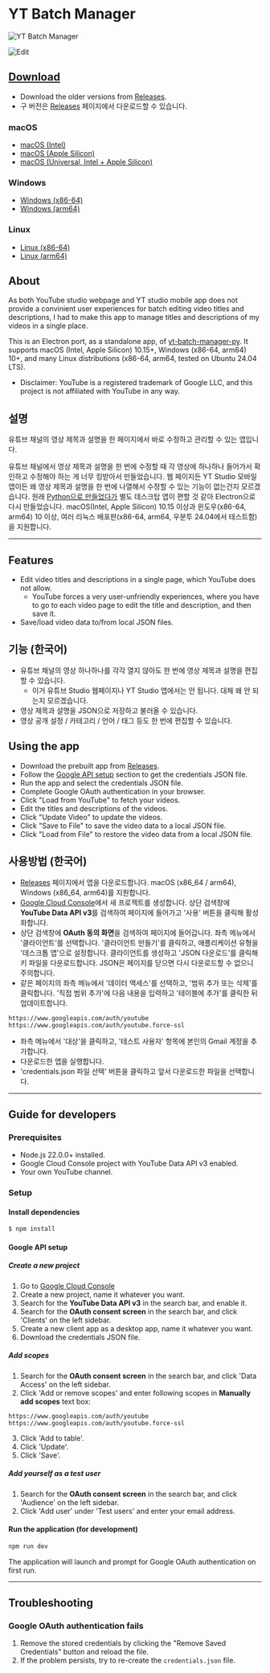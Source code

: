 # YT Batch Manager

![YT Batch Manager](./docs/screenshot.png)

![Edit](./docs/edit.png)

## [Download](https://github.com/hletrd/yt-batch-manager/releases)

* Download the older versions from [Releases](https://github.com/hletrd/yt-batch-manager/releases).
* 구 버전은 [Releases](https://github.com/hletrd/yt-batch-manager/releases) 페이지에서 다운로드할 수 있습니다.

### macOS

* [macOS (Intel)](https://github.com/hletrd/yt-batch-manager/releases/latest/download/YT.Batch.Manager-1.0.4-x64.dmg)
* [macOS (Apple Silicon)](https://github.com/hletrd/yt-batch-manager/releases/latest/download/YT.Batch.Manager-1.0.4-arm64.dmg)
* [macOS (Universal, Intel + Apple Silicon)](https://github.com/hletrd/yt-batch-manager/releases/latest/download/YT.Batch.Manager-1.0.4-universal.dmg)

### Windows

* [Windows (x86-64)](https://github.com/hletrd/yt-batch-manager/releases/latest/download/YT.Batch.Manager-1.0.4-x64.exe)
* [Windows (arm64)](https://github.com/hletrd/yt-batch-manager/releases/latest/download/YT.Batch.Manager-1.0.4-arm64.exe)

### Linux

* [Linux (x86-64)](https://github.com/hletrd/yt-batch-manager/releases/latest/download/YT.Batch.Manager-1.0.4-x86_64.AppImage)
* [Linux (arm64)](https://github.com/hletrd/yt-batch-manager/releases/latest/download/YT.Batch.Manager-1.0.4-arm64.AppImage)

## About

As both YouTube studio webpage and YT studio mobile app does not provide a convinient user experiences for batch editing video titles and descriptions, I had to make this app to manage titles and descriptions of my videos in a single place.

This is an Electron port, as a standalone app, of [yt-batch-manager-py](https://github.com/hletrd/yt-batch-manager-py). It supports macOS (Intel, Apple Silicon) 10.15+, Windows (x86-64, arm64) 10+, and many Linux distributions (x86-64, arm64, tested on Ubuntu 24.04 LTS).

* Disclaimer: YouTube is a registered trademark of Google LLC, and this project is not affiliated with YouTube in any way.

## 설명

유튜브 채널의 영상 제목과 설명을 한 페이지에서 바로 수정하고 관리할 수 있는 앱입니다.

유튜브 채널에서 영상 제목과 설명을 한 번에 수정할 때 각 영상에 하나하나 들어가서 확인하고 수정해야 하는 게 너무 킹받아서 만들었습니다. 웹 페이지든 YT Studio 모바일 앱이든 왜 영상 제목과 설명을 한 번에 나열해서 수정할 수 있는 기능이 없는건지 모르겠습니다. 원래 [Python으로 만들었다가](https://github.com/hletrd/yt-batch-manager-py) 별도 데스크탑 앱이 편할 것 같아 Electron으로 다시 만들었습니다. macOS(Intel, Apple Silicon) 10.15 이상과 윈도우(x86-64, arm64) 10 이상, 여러 리눅스 배포판(x86-64, arm64, 우분투 24.04에서 테스트함)을 지원합니다.

---

## Features

* Edit video titles and descriptions in a single page, which YouTube does not allow.
  * YouTube forces a very user-unfriendly experiences, where you have to go to each video page to edit the title and description, and then save it.
* Save/load video data to/from local JSON files.

## 기능 (한국어)

* 유튜브 채널의 영상 하나하나를 각각 열지 않아도 한 번에 영상 제목과 설명을 편집할 수 있습니다.
  * 이거 유튜브 Studio 웹페이지나 YT Studio 앱에서는 안 됩니다. 대체 왜 안 되는지 모르겠습니다.
* 영상 제목과 설명을 JSON으로 저장하고 불러올 수 있습니다.
* 영상 공개 설정 / 카테고리 / 언어 / 태그 등도 한 번에 편집할 수 있습니다.

## Using the app

* Download the prebuilt app from [Releases](https://github.com/hletrd/yt-batch-manager/releases).
* Follow the [Google API setup](#google-api-setup) section to get the credentials JSON file.
* Run the app and select the credentials JSON file.
* Complete Google OAuth authentication in your browser.
* Click "Load from YouTube" to fetch your videos.
* Edit the titles and descriptions of the videos.
* Click "Update Video" to update the videos.
* Click "Save to File" to save the video data to a local JSON file.
* Click "Load from File" to restore the video data from a local JSON file.

## 사용방법 (한국어)

* [Releases](https://github.com/hletrd/yt-batch-manager/releases) 페이지에서 앱을 다운로드합니다. macOS (x86_64 / arm64), Windows (x86_64, arm64)를 지원합니다.
* [Google Cloud Console](https://console.cloud.google.com/)에서 새 프로젝트를 생성합니다. 상단 검색창에 **YouTube Data API v3**를 검색하여 페이지에 들어가고 '사용' 버튼을 클릭해 활성화합니다.
* 상단 검색창에 **OAuth 동의 화면**을 검색하여 페이지에 들어갑니다. 좌측 메뉴에서 '클라이언트'를 선택합니다. '클라이언트 만들기'를 클릭하고, 애플리케이션 유형을 '데스크톱 앱'으로 설정합니다. 클라이언트를 생성하고 'JSON 다운로드'를 클릭해 키 파일을 다운로드합니다. JSON은 페이지를 닫으면 다시 다운로드할 수 없으니 주의합니다.
* 같은 페이지의 좌측 메뉴에서 '데이터 액세스'를 선택하고, '범위 추가 또는 삭제'를 클릭합니다. '직접 범위 추가'에 다음 내용을 입력하고 '테이블에 추가'를 클릭한 뒤 업데이트합니다.
```
https://www.googleapis.com/auth/youtube
https://www.googleapis.com/auth/youtube.force-ssl
```
* 좌측 메뉴에서 '대상'을 클릭하고, '테스트 사용자' 항목에 본인의 Gmail 계정을 추가합니다.
* 다운로드한 앱을 실행합니다.
* 'credentials.json 파일 선택' 버튼을 클릭하고 앞서 다운로드한 파일을 선택합니다.

---

## Guide for developers

### Prerequisites

* Node.js 22.0.0+ installed.
* Google Cloud Console project with YouTube Data API v3 enabled.
* Your own YouTube channel.

### Setup

#### Install dependencies

```bash
$ npm install
```

#### Google API setup

##### Create a new project
1. Go to [Google Cloud Console](https://console.cloud.google.com/)
2. Create a new project, name it whatever you want.
3. Search for the **YouTube Data API v3** in the search bar, and enable it.
4. Search for the **OAuth consent screen** in the search bar, and click 'Clients' on the left sidebar.
5. Create a new client app as a desktop app, name it whatever you want.
6. Download the credentials JSON file.

##### Add scopes
1. Search for the **OAuth consent screen** in the search bar, and click 'Data Access' on the left sidebar.
2. Click 'Add or remove scopes' and enter following scopes in **Manually add scopes** text box:
```
https://www.googleapis.com/auth/youtube
https://www.googleapis.com/auth/youtube.force-ssl
```
3. Click 'Add to table'.
4. Click 'Update'.
5. Click 'Save'.

##### Add yourself as a test user
1. Search for the **OAuth consent screen** in the search bar, and click 'Audience' on the left sidebar.
2. Click 'Add user' under 'Test users' and enter your email address.

#### Run the application (for development)

```bash
npm run dev
```

The application will launch and prompt for Google OAuth authentication on first run.

---

## Troubleshooting

### Google OAuth authentication fails
1. Remove the stored credentials by clicking the "Remove Saved Credentials" button and reload the file.
2. If the problem persists, try to re-create the `credentials.json` file.
